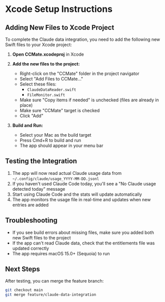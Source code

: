 # Xcode Setup Instructions

## Adding New Files to Xcode Project

To complete the Claude data integration, you need to add the following new Swift files to your Xcode project:

1. **Open CCMate.xcodeproj** in Xcode

2. **Add the new files to the project:**
   - Right-click on the "CCMate" folder in the project navigator
   - Select "Add Files to CCMate..."
   - Select these files:
     - `ClaudeDataReader.swift`
     - `FileMonitor.swift`
   - Make sure "Copy items if needed" is unchecked (files are already in place)
   - Make sure "CCMate" target is checked
   - Click "Add"

3. **Build and Run:**
   - Select your Mac as the build target
   - Press Cmd+R to build and run
   - The app should appear in your menu bar

## Testing the Integration

1. The app will now read actual Claude usage data from `~/.config/claude/usage_YYYY-MM-DD.jsonl`
2. If you haven't used Claude Code today, you'll see a "No Claude usage detected today" message
3. Start using Claude Code and the stats will update automatically
4. The app monitors the usage file in real-time and updates when new entries are added

## Troubleshooting

- If you see build errors about missing files, make sure you added both new Swift files to the project
- If the app can't read Claude data, check that the entitlements file was updated correctly
- The app requires macOS 15.0+ (Sequoia) to run

## Next Steps

After testing, you can merge the feature branch:
```bash
git checkout main
git merge feature/claude-data-integration
```